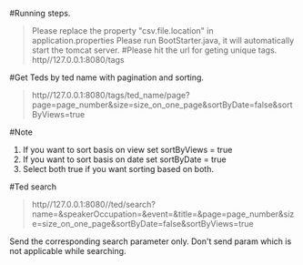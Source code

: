 #Running steps.
> Please replace the property "csv.file.location" in application.properties
> Please run BootStarter.java, it will automatically start the tomcat server.
#Please hit the url for geting unique tags.
> http//127.0.0.1:8080/tags
	
#Get Teds by ted name with pagination and sorting.
> http//127.0.0.1:8080/tags/ted_name/page?page=page_number&size=size_on_one_page&sortByDate=false&sortByViews=true

#Note
1. If you want to sort basis on view set sortByViews = true
2. If you want to sort basis on date set sortByDate = true
3. Select both true if you want sorting based on both.

#Ted search
> http//127.0.0.1:8080//ted/search?name=<value>&speakerOccupation=<value>&event=<value>&title=<value>&page=page_number&size=size_on_one_page&sortByDate=false&sortByViews=true
	
	
Send the corresponding search parameter only. Don't send param which is not applicable while searching.
	

